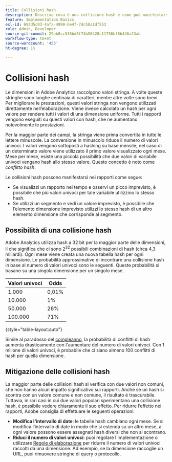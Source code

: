 ```yaml
---
title: Collisioni hash
description: Descrive cosa è una collisione hash e come può manifestarsi.
feature: Implementation Basics
exl-id: 693d5c03-4afa-4890-be4f-7dc58a1df553
role: Admin, Developer
source-git-commit: 29ab0cc535bd8f74b50428c11756bf8b446a23ab
workflow-type: tm+mt
source-wordcount: '453'
ht-degree: 1%

---
```


# Collisioni hash

Le dimensioni in Adobe Analytics raccolgono valori stringa. A volte queste stringhe sono lunghe centinaia di caratteri, mentre altre volte sono brevi. Per migliorare le prestazioni, questi valori stringa non vengono utilizzati direttamente nell’elaborazione. Viene invece calcolato un hash per ogni valore per rendere tutti i valori di una dimensione uniforme. Tutti i rapporti vengono eseguiti su questi valori con hash, che ne aumentano notevolmente le prestazioni.

Per la maggior parte dei campi, la stringa viene prima convertita in tutte le lettere minuscole. La conversione in minuscolo riduce il numero di valori univoci. I valori vengono sottoposti a hashing su base mensile; nel caso di un determinato valore viene utilizzato il primo valore visualizzato ogni mese. Mese per mese, esiste una piccola possibilità che due valori di variabile univoci vengano hash allo stesso valore. Questo concetto è noto come *conflitto hash*.

Le collisioni hash possono manifestarsi nei rapporti come segue:

* Se visualizzi un rapporto nel tempo e osservi un picco imprevisto, è possibile che più valori univoci per tale variabile utilizzino lo stesso hash.
* Se utilizzi un segmento e vedi un valore imprevisto, è possibile che l’elemento dimensione imprevisto utilizzi lo stesso hash di un altro elemento dimensione che corrisponde al segmento.

## Possibilità di una collisione hash

Adobe Analytics utilizza hash a 32 bit per la maggior parte delle dimensioni, il che significa che ci sono 2<sup>32</sup> possibili combinazioni di hash (circa 4,3 miliardi). Ogni mese viene creata una nuova tabella hash per ogni dimensione. Le probabilità approssimative di incontrare una collisione hash in base al numero di valori univoci sono le seguenti. Queste probabilità si basano su una singola dimensione per un singolo mese.

| Valori univoci | Odds |
| --- | --- |
| 1.000 | 0,01% |
| 10.000 | 1% |
| 50.000 | 26% |
| 100.000 | 71% |

{style="table-layout:auto"}

Simile al paradosso del [compleanno](https://en.wikipedia.org/wiki/Birthday_problem), la probabilità di conflitti di hash aumenta drasticamente con l&#39;aumentare del numero di valori univoci. Con 1 milione di valori univoci, è probabile che ci siano almeno 100 conflitti di hash per quella dimensione.

## Mitigazione delle collisioni hash

La maggior parte delle collisioni hash si verifica con due valori non comuni, che non hanno alcun impatto significativo sui rapporti. Anche se un hash si scontra con un valore comune e non comune, il risultato è trascurabile. Tuttavia, in rari casi in cui due valori popolari sperimentano una collisione hash, è possibile vedere chiaramente il suo effetto. Per ridurre l’effetto nei rapporti, Adobe consiglia di effettuare le seguenti operazioni:

* **Modifica l&#39;intervallo di date**: le tabelle hash cambiano ogni mese. Se si modifica l’intervallo di date in modo che si estenda su un altro mese, a ogni valore possono essere assegnati hash diversi che non si scontrano.
* **Riduci il numero di valori univoci**: puoi regolare l&#39;implementazione o utilizzare [Regole di elaborazione](/help/admin/admin/c-manage-report-suites/c-edit-report-suites/general/c-processing-rules/processing-rules.md) per ridurre il numero di valori univoci raccolti da una dimensione. Ad esempio, se la dimensione raccoglie un URL, puoi rimuovere stringhe di query o protocollo.

<!-- https://wiki.corp.adobe.com/pages/viewpage.action?spaceKey=OmniArch&title=Uniques -->
